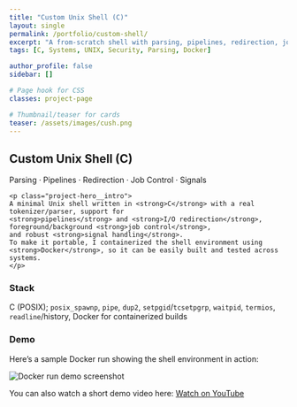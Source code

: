 ```yaml
---
title: "Custom Unix Shell (C)"
layout: single
permalink: /portfolio/custom-shell/
excerpt: "A from-scratch shell with parsing, pipelines, redirection, job control, and robust signal handling."
tags: [C, Systems, UNIX, Security, Parsing, Docker]

author_profile: false
sidebar: []

# Page hook for CSS
classes: project-page

# Thumbnail/teaser for cards
teaser: /assets/images/cush.png
---
```


<!-- HERO -->
<section class="project-hero">
  <div class="project-hero__inner">
    <h1 class="project-hero__title">Custom Unix Shell (C)</h1>
    <p class="project-hero__tagline">Parsing · Pipelines · Redirection · Job Control · Signals</p>

    <p class="project-hero__intro">
    A minimal Unix shell written in <strong>C</strong> with a real tokenizer/parser, support for
    <strong>pipelines</strong> and <strong>I/O redirection</strong>, foreground/background <strong>job control</strong>,
    and robust <strong>signal handling</strong>.  
    To make it portable, I containerized the shell environment using <strong>Docker</strong>, so it can be easily built and tested across systems.
    </p>
  </div>
</section>

<!-- STACK -->
<div class="project-stack">
  <h3>Stack</h3>
  <p>C (POSIX); <code>posix_spawnp</code>, <code>pipe</code>, <code>dup2</code>, <code>setpgid</code>/<code>tcsetpgrp</code>, 
  <code>waitpid</code>, <code>termios</code>, <code>readline</code>/history, Docker for containerized builds</p>
</div>

<!-- DEMO -->
<div class="project-demo">
  <h3>Demo</h3>
  <p>Here’s a sample Docker run showing the shell environment in action:</p>
  <img src="/assets/images/docker-demo.png" alt="Docker run demo screenshot" />
  <p>
    You can also watch a short demo video here:  
    <a href="https://youtu.be/LHpC18NpsEU" target="_blank">Watch on YouTube</a>
  </p>
</div>
